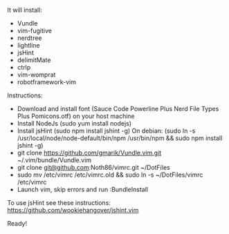 It will install:
- Vundle
- vim-fugitive
- nerdtree
- lightline
- jsHint
- delimitMate
- ctrlp
- vim-womprat
- robotframework-vim

Instructions:
- Download and install font (Sauce Code Powerline Plus Nerd File Types Plus Pomicons.otf) on your host machine
- Install NodeJs (sudo yum install nodejs)
- Install jsHint (sudo npm install jshint -g)
  On debian: (sudo ln -s /usr/local/node/node-default/bin/npm /usr/bin/npm && sudo npm install jshint -g)
- git clone https://github.com/gmarik/Vundle.vim.git ~/.vim/bundle/Vundle.vim
- git clone git@github.com:Noth86/vimrc.git ~/DotFiles
- sudo mv /etc/vimrc /etc/vimrc.old && sudo ln -s ~/DotFiles/vimrc /etc/vimrc
- Launch vim, skip errors and run :BundleInstall

To use jsHint see these instructions: https://github.com/wookiehangover/jshint.vim

Ready!
